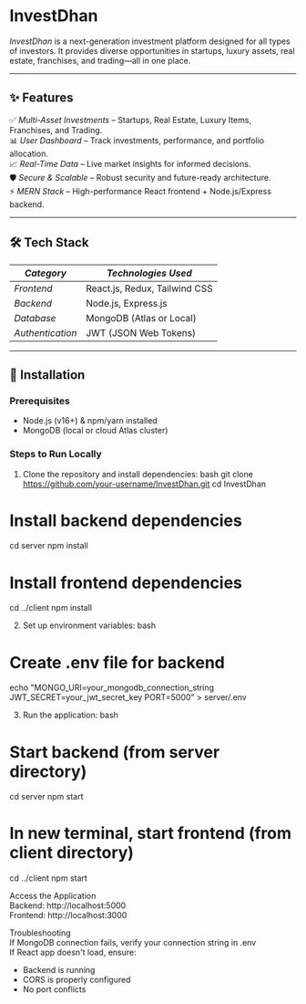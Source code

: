 # InvestDhan  

*InvestDhan* is a next-generation investment platform designed for all types of investors. It provides diverse opportunities in startups, luxury assets, real estate, franchises, and trading—all in one place.  

---

## ✨ Features  

✅ *Multi-Asset Investments* – Startups, Real Estate, Luxury Items, Franchises, and Trading.  
📊 *User Dashboard* – Track investments, performance, and portfolio allocation.  
📈 *Real-Time Data* – Live market insights for informed decisions.  
🛡 *Secure & Scalable* – Robust security and future-ready architecture.  
⚡ *MERN Stack* – High-performance React frontend + Node.js/Express backend.  

---

## 🛠 Tech Stack  

| *Category*       | *Technologies Used*               |  
|--------------------|-----------------------------------|  
| *Frontend*       | React.js, Redux, Tailwind CSS     |  
| *Backend*        | Node.js, Express.js               |  
| *Database*       | MongoDB (Atlas or Local)          |  
| *Authentication* | JWT (JSON Web Tokens)             |    

---

## 🚀 Installation  

### Prerequisites  
- Node.js (v16+) & npm/yarn installed  
- MongoDB (local or cloud Atlas cluster)  

### Steps to Run Locally 


1. Clone the repository and install dependencies:
bash
git clone https://github.com/your-username/InvestDhan.git
cd InvestDhan

# Install backend dependencies
cd server
npm install

# Install frontend dependencies
cd ../client
npm install


2. Set up environment variables:
bash
# Create .env file for backend
echo "MONGO_URI=your_mongodb_connection_string
JWT_SECRET=your_jwt_secret_key
PORT=5000" > server/.env


3. Run the application:
bash
# Start backend (from server directory)
cd server
npm start

# In new terminal, start frontend (from client directory)
cd ../client
npm start


Access the Application  
Backend: http://localhost:5000  
Frontend: http://localhost:3000

Troubleshooting  
If MongoDB connection fails, verify your connection string in .env  
If React app doesn't load, ensure:  
- Backend is running  
- CORS is properly configured  
- No port conflicts
